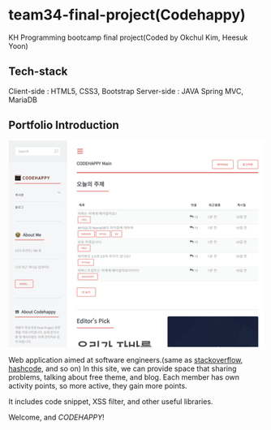 # team34-final-project(Codehappy)
KH Programming bootcamp final project(Coded by Okchul Kim, Heesuk Yoon)

## Tech-stack
Client-side : HTML5, CSS3, Bootstrap
Server-side : JAVA Spring MVC, MariaDB

## Portfolio Introduction

![main_page](./img/mainpage.png)

Web application aimed at software engineers.(same as [stackoverflow](http://www.stackoverflow.com), [hashcode](http://www.hashcode.co.kr), and so on)
In this site, we can provide space that sharing problems, talking about free theme, and blog.
Each member has own activity points, so more active, they gain more points.

It includes code snippet, XSS filter, and other useful libraries.

Welcome, and *CODEHAPPY*!
